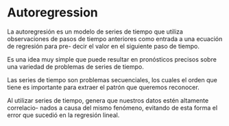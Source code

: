 # Autoregression

La autoregresión es un modelo de series de tiempo que utiliza observaciones de pasos de tiempo anteriores como entrada a una ecuación de regresión para pre- decir el valor en el siguiente paso de tiempo.

Es una idea muy simple que puede resultar en pronósticos precisos sobre una variedad de problemas de series de tiempo.

Las series de tiempo son problemas secuenciales, los cuales el orden que tiene es importante para extraer el patrón que queremos reconocer.

Al utilizar series de tiempo, genera que nuestros datos estén altamente correlacio- nados a causa del mismo fenómeno, evitando de esta forma el error que sucedió en la regresión lineal.
